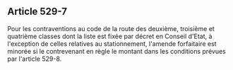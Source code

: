 Article 529-7
----
Pour les contraventions au code de la route des deuxième, troisième et quatrième
classes dont la liste est fixée par décret en Conseil d'Etat, à l'exception de
celles relatives au stationnement, l'amende forfaitaire est minorée si le
contrevenant en règle le montant dans les conditions prévues par l'article
529-8.
